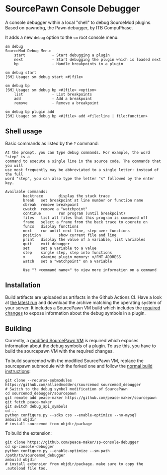 # SourcePawn Console Debugger
A console debugger within a local "shell" to debug SourceMod plugins.
Based on pawndbg, the Pawn debugger, by ITB CompuPhase.

It adds a new `debug` option to the `sm` root console menu:
```
sm debug
SourceMod Debug Menu:
    start            - Start debugging a plugin
    next             - Start debugging the plugin which is loaded next
    bp               - Handle breakpoints in a plugin

sm debug start
[SM] Usage: sm debug start <#|file>

sm debug bp
[SM] Usage: sm debug bp <#|file> <option>
    list             - List breakpoints
    add              - Add a breakpoint
    remove           - Remove a breakpoint

sm debug bp plugin add
[SM] Usage: sm debug bp <#|file> add <file:line | file:function>
```

## Shell usage
Basic commands as listed by the `?` command:
```
At the prompt, you can type debug commands. For example, the word "step" is a
command to execute a single line in the source code. The commands that you will
use most frequently may be abbreviated to a single letter: instead of the full
word "step", you can also type the letter "s" followed by the enter key.

Available commands:
        backtrace       display the stack trace
        break   set breakpoint at line number or function name
        cbreak  remove breakpoint
        cwatch  remove a "watchpoint"
        continue        run program (until breakpoint)
        files   list all files that this program is composed off
        frame   select a frame from the back trace to operate on
        funcs   display functions
        next    run until next line, step over functions
        position        show current file and line
        print   display the value of a variable, list variables
        quit    exit debugger
        set     set a variable to a value
        step    single step, step into functions
        x       eXamine plugin memory: x/FMT ADDRESS
        watch   set a "watchpoint" on a variable

        Use "? <command name>" to view more information on a command
```

## Installation

Build artifacts are uploaded as artifacts in the Github Actions CI. Have a look at [the latest run](https://github.com/peace-maker/sp-console-debugger/actions/workflows/build.yml) and download the archive matching the operating system of your server. It includes a SourcePawn VM build which includes the [required changes](https://github.com/peace-maker/sourcepawn/tree/debug_api_symbols) to expose information about the debug symbols in a plugin.

## Building

Currently, a [modified SourcePawn VM](https://github.com/peace-maker/sourcepawn/tree/debug_api_symbols) is required which exposes information about the debug symbols of a plugin. To use this, you have to build the sourcepawn VM with the required changes.

To build sourcemod with the modified SourcePawn VM, replace the sourcepawn submodule with the forked one and follow the [normal build instructions](https://wiki.alliedmods.net/Building_SourceMod):
```
git clone --recurse-submodules https://github.com/alliedmodders/sourcemod sourcemod_debugger
# Switch to the debug symbol modification of SourcePawn
cd sourcemod_debugger/sourcepawn
git remote add peace-maker https://github.com/peace-maker/sourcepawn
git fetch peace-maker
git switch debug_api_symbols
cd ..
python configure.py --sdks css --enable-optimize --no-mysql
ambuild objdir
# install sourcemod from objdir/package
```

To build the extension:
```
git clone https://github.com/peace-maker/sp-console-debugger
cd sp-console-debugger
python configure.py --enable-optimize --sm-path /path/to/sourcemod_debugger
ambuild objdir
# install extension from objdir/package. make sure to copy the .autoload file too.
```
